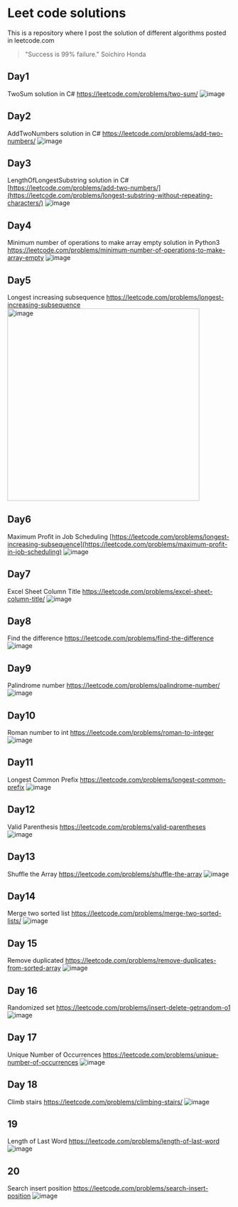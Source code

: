 # Leet code solutions

This is a repository where I post the solution of different algorithms posted in leetcode.com

> "Success is 99% failure."
> Soichiro Honda

## Day1
TwoSum solution in C#
https://leetcode.com/problems/two-sum/
![image](https://github.com/shanickcuello/LeetCodeSolutions/assets/44624042/20a1043d-ed95-4cf6-9f11-c8b4c15602c0)


## Day2
AddTwoNumbers solution in C#
https://leetcode.com/problems/add-two-numbers/
![image](https://github.com/shanickcuello/LeetCodeSolutions/assets/44624042/4f1ea1a7-4648-4333-9b33-5e11f696168e)

## Day3
LengthOfLongestSubstring solution in C#
[https://leetcode.com/problems/add-two-numbers/](https://leetcode.com/problems/longest-substring-without-repeating-characters/)
![image](https://github.com/shanickcuello/LeetCodeSolutions/assets/44624042/87bdd24b-f9d0-409d-99ac-800edfb79588)

## Day4
Minimum number of operations to make array empty solution in Python3
https://leetcode.com/problems/minimum-number-of-operations-to-make-array-empty
![image](https://github.com/shanickcuello/LeetCodeSolutions/assets/44624042/5b2a2a08-12b4-41b1-98e5-2e5c50a418e5)

## Day5
Longest increasing subsequence 
https://leetcode.com/problems/longest-increasing-subsequence
<img width="432" alt="image" src="https://github.com/shanickcuello/LeetCodeSolutions/assets/44624042/c1222e82-d591-49ca-87e9-589cf1d61661">

## Day6
Maximum Profit in Job Scheduling
[https://leetcode.com/problems/longest-increasing-subsequence](https://leetcode.com/problems/maximum-profit-in-job-scheduling)
![image](https://github.com/shanickcuello/LeetCodeSolutions/assets/44624042/2359cc8d-ee1b-44bb-8746-a3e7a1a424f8)

## Day7
Excel Sheet Column Title
https://leetcode.com/problems/excel-sheet-column-title/
![image](https://github.com/shanickcuello/LeetCodeSolutions/assets/44624042/fd0002ef-71cc-486a-96ba-015a2456efa0)

## Day8
Find the difference
https://leetcode.com/problems/find-the-difference
![image](https://github.com/shanickcuello/LeetCodeSolutions/assets/44624042/2ac9fb8b-ca80-433a-9740-9a65633dc59d)

## Day9
Palindrome number
https://leetcode.com/problems/palindrome-number/
![image](https://github.com/shanickcuello/LeetCodeSolutions/assets/44624042/912b4bdb-7e19-4fc8-a36b-3b24cb95d6c6)

## Day10
Roman number to int
https://leetcode.com/problems/roman-to-integer
![image](https://github.com/shanickcuello/LeetCodeSolutions/assets/44624042/d2521661-b692-4428-b48d-6558519e6dd3)

## Day11
Longest Common Prefix
https://leetcode.com/problems/longest-common-prefix
![image](https://github.com/shanickcuello/LeetCodeSolutions/assets/44624042/8288a40b-333e-410e-ab8f-34ede7aa18db)

## Day12
Valid Parenthesis
https://leetcode.com/problems/valid-parentheses
![image](https://github.com/shanickcuello/LeetCodeSolutions/assets/44624042/e0151ed0-1a9a-46ec-be79-c180f981e6cf)

## Day13
Shuffle the Array
https://leetcode.com/problems/shuffle-the-array
![image](https://github.com/shanickcuello/LeetCodeSolutions/assets/44624042/97e26c4d-242f-4e75-8ca3-040007783b63)

## Day14
Merge two sorted list
https://leetcode.com/problems/merge-two-sorted-lists/
![image](https://github.com/shanickcuello/LeetCodeSolutions/assets/44624042/a25051ea-7501-43f8-96b4-f43c313145b9)

## Day 15
Remove duplicated
https://leetcode.com/problems/remove-duplicates-from-sorted-array
![image](https://github.com/shanickcuello/LeetCodeSolutions/assets/44624042/dd447cee-91ea-4c11-8d26-f68594ff2519)

## Day 16
Randomized set
https://leetcode.com/problems/insert-delete-getrandom-o1
![image](https://github.com/shanickcuello/LeetCodeSolutions/assets/44624042/1ec0e396-37b0-404f-a277-a11eb5e615c7)

## Day 17
Unique Number of Occurrences
https://leetcode.com/problems/unique-number-of-occurrences
![image](https://github.com/shanickcuello/LeetCodeSolutions/assets/44624042/fcd8bf8b-a2f0-45ba-8b99-b23e484e318a)

## Day 18
Climb stairs
https://leetcode.com/problems/climbing-stairs/
![image](https://github.com/shanickcuello/LeetCodeSolutions/assets/44624042/2aa9803c-b648-43ac-abe9-a8245286f603)

## 19
Length of Last Word
https://leetcode.com/problems/length-of-last-word
![image](https://github.com/shanickcuello/LeetCodeSolutions/assets/44624042/11f06841-2a77-45f2-8ce0-70769f38dd6e)

## 20
Search insert position
https://leetcode.com/problems/search-insert-position
![image](https://github.com/shanickcuello/LeetCodeSolutions/assets/44624042/26eaafef-6234-4788-a52b-e4d180bb9424)

